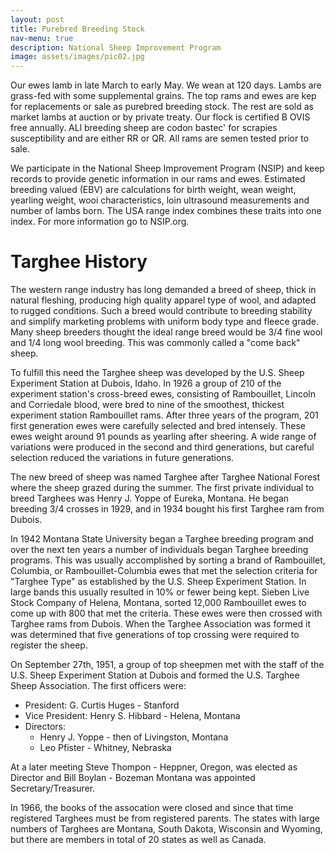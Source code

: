 ```yaml
---
layout: post
title: Purebred Breeding Stock
nav-menu: true
description: National Sheep Improvement Program
image: assets/images/pic02.jpg
---
```


Our ewes lamb in late March to early May. We wean at 120 days. Lambs are grass-fed with some supplemental grains.
The top rams and ewes are kep for replacements or sale as purebred breeding stock. The rest are sold as market lambs
at auction or by private treaty.  Our flock is certified B OVIS free annually. ALl breeding sheep are codon bastec' for
scrapies susceptibility and are either RR or QR. All rams are semen tested prior to sale.

We participate in the National Sheep Improvement Program (NSIP) and keep records to provide genetic information in our
rams and ewes. Estimated breeding valued (EBV) are calculations for birth weight, wean weight, yearling weight, wooi
characteristics, loin ultrasound measurements and number of lambs born.  The USA range index combines these traits into
one index. For more information go to NSIP.org.


# Targhee History

The western range industry has long demanded a breed of sheep, thick in natural fleshing, producing high quality apparel
type of wool, and adapted to rugged conditions. Such a breed would contribute to breeding stability and simplify marketing
problems with uniform body type and fleece grade. Many sheep breeders thought the ideal range breed would be 3/4 fine wool
and 1/4 long wool breeding. This was commonly called a "come back" sheep.

To fulfill this need the Targhee sheep was developed by the U.S. Sheep Experiment Station at Dubois, Idaho. In 1926 a
group of 210 of the experiment station's cross-breed ewes, consisting of Rambouillet, Lincoln and Corriedale blood, were
bred to nine of the smoothest, thickest experiment station Rambouillet rams.  After three years of the program, 201 first
generation ewes were carefully selected and bred intensely. These ewes weight around 91 pounds as yearling after sheering.
A wide range of variations were produced in the second and third generations, but careful selection reduced the variations
in future generations.

The new breed of sheep was named Targhee after Targhee National Forest where the sheep grazed during the summer. The first
private individual to breed Targhees was Henry J. Yoppe of Eureka, Montana.  He began breeding 3/4 crosses in 1929, and
in 1934 bought his first Targhee ram from Dubois.

In 1942 Montana State University began a Targhee breeding program and over the next ten years a number of individuals
began Targhee breeding programs.  This was usually accomplished by sorting a brand of Rambouillet, Columbia, or
Rambouillet-Columbia ewes that met the selection criteria for "Targhee Type" as established by the U.S. Sheep Experiment
Station.  In large bands this usually resulted in 10% or fewer being kept.  Sieben Live Stock Company of Helena, Montana,
sorted 12,000 Rambouillet ewes to come up with 800 that met the criteria.  These ewes were then crossed with Targhee
rams from Dubois.  When the Targhee Association was formed it was determined that five generations of top crossing
were required to register the sheep.

On September 27th, 1951, a group of top sheepmen met with the staff of the U.S. Sheep Experiment Station at Dubois and
formed the U.S. Targhee Sheep Association.  The first officers were:
* President: G. Curtis Huges - Stanford
* Vice President: Henry S. Hibbard - Helena, Montana
* Directors:
    * Henry J. Yoppe - then of Livingston, Montana
    * Leo Pfister - Whitney, Nebraska

At a later meeting Steve Thompon - Heppner, Oregon, was elected as Director and Bill Boylan - Bozeman Montana was appointed
Secretary/Treasurer.

In 1966, the books of the assocation were closed and since that time registered Targhees must be from registered parents.
The states with large numbers of Targhees are Montana, South Dakota, Wisconsin and Wyoming, but there are members in total
of 20 states as well as Canada.
